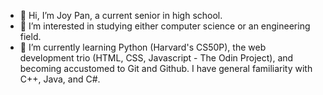 - 👋 Hi, I’m Joy Pan, a current senior in high school.
- 👀 I’m interested in studying either computer science or an engineering field.
- 🌱 I’m currently learning Python (Harvard's CS50P), the web development trio (HTML, CSS, Javascript - The Odin Project), and becoming accustomed to Git and Github. I have general familiarity with C++, Java, and C#.

<!---
joypan1/joypan1 is a ✨ special ✨ repository because its `README.md` (this file) appears on your GitHub profile.
You can click the Preview link to take a look at your changes.
--->
